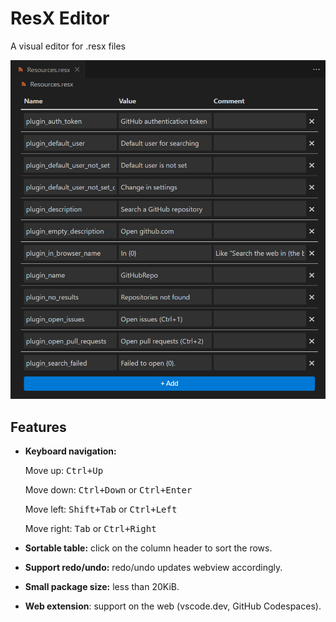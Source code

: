 # ResX Editor

A visual editor for .resx files  

![screenshot](https://raw.githubusercontent.com/8LWXpg/vscode-resx/31cc96866120a51bbb50b881b9c03f4ae994cf22/assets/screenshot.png)

## Features

- **Keyboard navigation:**
  
  Move up: <kbd>Ctrl+Up</kbd>
  
  Move down: <kbd>Ctrl+Down</kbd> or <kbd>Ctrl+Enter</kbd>
  
  Move left: <kbd>Shift+Tab</kbd> or <kbd>Ctrl+Left</kbd>
  
  Move right: <kbd>Tab</kbd> or <kbd>Ctrl+Right</kbd>

- **Sortable table:** click on the column header to sort the rows.
- **Support redo/undo:** redo/undo updates webview accordingly.
- **Small package size:** less than 20KiB.
- **Web extension**: support on the web (vscode.dev, GitHub Codespaces).
